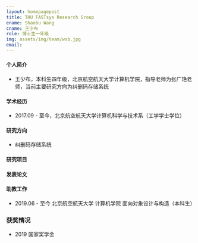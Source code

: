 ```yaml
---
layout: homepagepost
title: THU FASTsys Research Group
ename: Shaobu Wang
cname: 王少布
role: 博士生一年级
img: assets/img/team/wsb.jpg
email: 
---
```

#### 个人简介

- 王少布，本科生四年级，北京航空航天大学计算机学院，指导老师为张广艳老师，当前主要研究方向为纠删码存储系统

#### 学术经历

- 2017.09 - 至今，北京航空航天大学计算机科学与技术系（工学学士学位）

#### 研究方向

- 纠删码存储系统

#### 研究项目

#### 发表论文

#### 助教工作

- 2019.06 - 至今 北京航空航天大学 计算机学院 面向对象设计与构造（本科生）

### 获奖情况

- 2019 国家奖学金